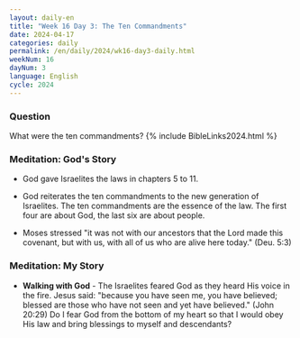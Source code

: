```yaml
---
layout: daily-en
title: "Week 16 Day 3: The Ten Commandments"
date: 2024-04-17
categories: daily
permalink: /en/daily/2024/wk16-day3-daily.html
weekNum: 16
dayNum: 3
language: English
cycle: 2024
---
```


### Question     
What were the ten commandments?
{% include BibleLinks2024.html %} 

### Meditation: God's Story   
+ God gave Israelites the laws in chapters 5 to 11. 

+ God reiterates the ten commandments to the new generation of Israelites. The ten commandments are the essence of the law. The first four are about God, the last six are about people. 

+ Moses stressed "it was not with our ancestors that the Lord made this covenant, but with us, with all of us who are alive here today." (Deu. 5:3) 

### Meditation: My Story   
+ **Walking with God** - The Israelites feared God as they heard His voice in the fire. Jesus said: "because you have seen me, you have believed; blessed are those who have not seen and yet have believed." (John 20:29) Do I fear God from the bottom of my heart so that I would obey His law and bring blessings to myself and descendants? 
